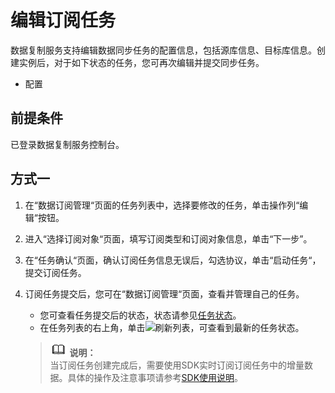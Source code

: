 # 编辑订阅任务<a name="drs_15_0012"></a>

数据复制服务支持编辑数据同步任务的配置信息，包括源库信息、目标库信息。创建实例后，对于如下状态的任务，您可再次编辑并提交同步任务。

-   配置

## 前提条件<a name="section16256919193311"></a>

已登录数据复制服务控制台。

## 方式一<a name="section143701645124412"></a>

1.  在“数据订阅管理“页面的任务列表中，选择要修改的任务，单击操作列“编辑“按钮。
2.  进入“选择订阅对象“页面，填写订阅类型和订阅对象信息，单击“下一步”。
3.  在“任务确认“页面，确认订阅任务信息无误后，勾选协议，单击“启动任务“，提交订阅任务。
4.  订阅任务提交后，您可在“数据订阅管理“页面，查看并管理自己的任务。

    -   您可查看任务提交后的状态，状态请参见[任务状态](zh-cn_topic_0146972641.md)。
    -   在任务列表的右上角，单击![](figures/kwx318612-GAUSS-DBaaS-image-a8fbc7b6-eab2-4798-b522-174e36341a92-12.png)刷新列表，可查看到最新的任务状态。

    >![](public_sys-resources/icon-note.gif) **说明：**   
    >当订阅任务创建完成后，需要使用SDK实时订阅订阅任务中的增量数据。具体的操作及注意事项请参考[SDK使用说明](https://support.huaweicloud.com/usermanual-drs/drs_15_0006.html)。  


